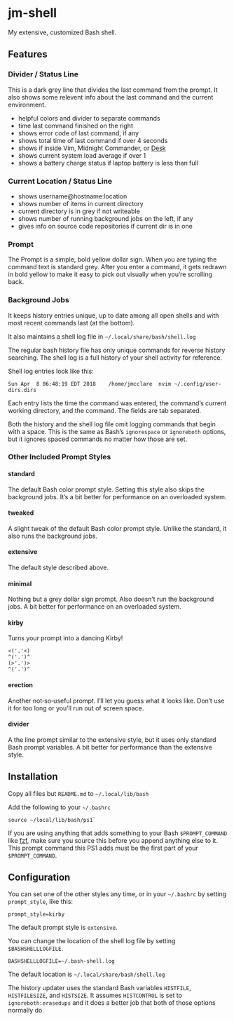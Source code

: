 # jm-shell #

My extensive, customized Bash shell.


## Features ##

### Divider / Status  Line ###

This is a dark grey line that divides the last command from the prompt. It also
shows some relevent info about the last command and the current environment.

* helpful colors and divider to separate commands
* time last command finished on the right
* shows error code of last command, if any
* shows total time of last command if over 4 seconds
* shows if inside Vim, Midnight Commander, or [Desk](https://github.com/jamesob/desk)
* shows current system load average if over 1
* shows a battery charge status if laptop battery is less than full

### Current Location / Status Line ###

* shows username@hostname:location
* shows number of items in current directory
* current directory is in grey if not writeable
* shows number of running background jobs on the left, if any
* gives info on source code repositories if current dir is in one

### Prompt ###

The Prompt is a simple, bold yellow dollar sign. When you are typing the
command text is standard grey. After you enter a command, it gets redrawn in
bold yellow to make it easy to pick out visually when you’re scrolling back.

### Background Jobs ###

It keeps history entries unique, up to date among all open shells and with most
recent commands last (at the bottom).

It also maintains a shell log file in `~/.local/share/bash/shell.log`

The regular bash history file has only unique commands for reverse history
searching. The shell log is a full history of your shell activity for
reference.

Shell log entries look like this:

    Sun Apr  8 06:48:19 EDT 2018	/home/jmcclare	nvim ~/.config/user-dirs.dirs 

Each entry lists the time the command was entered, the command’s current
working directory, and the command. The fields are tab separated.

Both the history and the shell log file omit logging commands that begin with a
space. This is the same as Bash’s `ignorespace` or `ignoreboth` options, but it
ignores spaced commands no matter how those are set.

### Other Included Prompt Styles ###


#### standard ####

The default Bash color prompt style. Setting this style also skips the
background jobs. It’s a bit better for performance on an overloaded system.

#### tweaked ####

A slight tweak of the default Bash color prompt style. Unlike the standard, it
also runs the background jobs.

#### extensive ####

The default style described above.

#### minimal ####

Nothing but a grey dollar sign prompt. Also doesn’t run the background jobs. A
bit better for performance on an overloaded system.

#### kirby ####

Turns your prompt into a dancing Kirby!

    <('.'<)
    ^('.')^
    (>'.')>
    ^('.')^

#### erection ####

Another not‐so‐useful prompt. I’ll let you guess what it looks like. Don’t use
it for too long or you’ll run out of screen space.

#### divider ####

A the line prompt similar to the extensive style, but it uses only standard
Bash prompt variables. A bit better for performance than the extensive style.


## Installation ##

Copy all files but `README.md` to `~/.local/lib/bash`

Add the following to your `~/.bashrc`

    source ~/local/lib/bash/ps1`

If you are using anything that adds something to your Bash `$PROMPT_COMMAND`
like [fzf](https://github.com/junegunn/fzf), make sure you source this before
you append anything else to it. This prompt command this PS1 adds must be the
first part of your `$PROMPT_COMMAND`.


## Configuration ##

You can set one of the other styles any time, or in your `~/.bashrc` by setting
`prompt_style`, like this:

    prompt_style=kirby

The default prompt style is `extensive`.

You can change the location of the shell log file by setting `$BASHSHELLLOGFILE`.

    BASHSHELLLOGFILE=~/.bash-shell.log

The default location is `~/.local/share/bash/shell.log`

The history updater uses the standard Bash variables `HISTFILE`,
`HISTFILESIZE`, and `HISTSIZE`. It assumes `HISTCONTROL` is set to
`ignoreboth:erasedups` and it does a better job that both of those options
normally do.
